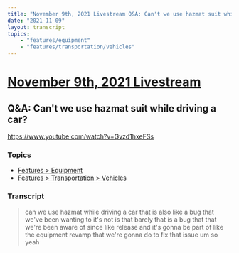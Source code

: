 ```yaml
---
title: "November 9th, 2021 Livestream Q&A: Can't we use hazmat suit while driving a car?"
date: "2021-11-09"
layout: transcript
topics:
    - "features/equipment"
    - "features/transportation/vehicles"
---
```

# [November 9th, 2021 Livestream](../2021-11-09.md)
## Q&A: Can't we use hazmat suit while driving a car?
https://www.youtube.com/watch?v=Gvzd1hxeFSs

### Topics
* [Features > Equipment](../topics/features/equipment.md)
* [Features > Transportation > Vehicles](../topics/features/transportation/vehicles.md)

### Transcript

> can we use hazmat while driving a car that is also like a bug that we've been wanting to it's not is that barely that is a bug that that we're been aware of since like release and it's gonna be part of like the equipment revamp that we're gonna do to fix that issue um so yeah
